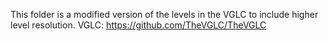 This folder is a modified version of the levels in the VGLC to include higher level resolution.
VGLC: https://github.com/TheVGLC/TheVGLC